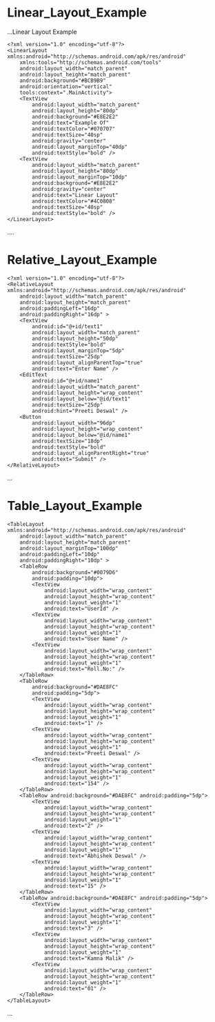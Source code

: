 # Linear_Layout_Example


...Linear Layout Example

    <?xml version="1.0" encoding="utf-8"?>
    <LinearLayout xmlns:android="http://schemas.android.com/apk/res/android"
        xmlns:tools="http://schemas.android.com/tools"
        android:layout_width="match_parent"
        android:layout_height="match_parent"
        android:background="#BCB9B9"
        android:orientation="vertical"
        tools:context=".MainActivity">
        <TextView
            android:layout_width="match_parent"
            android:layout_height="80dp"
            android:background="#E8E2E2"
            android:text="Example Of"
            android:textColor="#070707"
            android:textSize="40sp"
            android:gravity="center"
            android:layout_marginTop="40dp"
            android:textStyle="bold" />
        <TextView
            android:layout_width="match_parent"
            android:layout_height="80dp"
            android:layout_marginTop="10dp"
            android:background="#E8E2E2"
            android:gravity="center"
            android:text="Linear Layout"
            android:textColor="#4C0808"
            android:textSize="40sp"
            android:textStyle="bold" />
    </LinearLayout> 

....

# Relative_Layout_Example

    <?xml version="1.0" encoding="utf-8"?>
    <RelativeLayout xmlns:android="http://schemas.android.com/apk/res/android"
        android:layout_width="match_parent"
        android:layout_height="match_parent"
        android:paddingLeft="16dp"
        android:paddingRight="16dp" >
        <TextView
            android:id="@+id/text1"
            android:layout_width="match_parent"
            android:layout_height="50dp"
            android:textStyle="bold"
            android:layout_marginTop="5dp"
            android:textSize="25dp"
            android:layout_alignParentTop="true"
            android:text="Enter Name" />
        <EditText
            android:id="@+id/name1"
            android:layout_width="match_parent"
            android:layout_height="wrap_content"
            android:layout_below="@id/text1"
            android:textSize="25dp"
            android:hint="Preeti Deswal" />
        <Button
            android:layout_width="96dp"
            android:layout_height="wrap_content"
            android:layout_below="@id/name1"
            android:textSize="18dp"
            android:textStyle="bold"
            android:layout_alignParentRight="true"
            android:text="Submit" />
    </RelativeLayout>
...    
    
# Table_Layout_Example

    <TableLayout xmlns:android="http://schemas.android.com/apk/res/android"
        android:layout_width="match_parent"
        android:layout_height="match_parent"
        android:layout_marginTop="100dp"
        android:paddingLeft="10dp"
        android:paddingRight="10dp" >
        <TableRow
            android:background="#0079D6"
            android:padding="10dp">
            <TextView
                android:layout_width="wrap_content"
                android:layout_height="wrap_content"
                android:layout_weight="1"
                android:text="UserId" />
            <TextView
                android:layout_width="wrap_content"
                android:layout_height="wrap_content"
                android:layout_weight="1"
                android:text="User Name" />
            <TextView
                android:layout_width="wrap_content"
                android:layout_height="wrap_content"
                android:layout_weight="1"
                android:text="Roll.No:" />
        </TableRow>
        <TableRow
            android:background="#DAE8FC"
            android:padding="5dp">
            <TextView
                android:layout_width="wrap_content"
                android:layout_height="wrap_content"
                android:layout_weight="1"
                android:text="1" />
            <TextView
                android:layout_width="wrap_content"
                android:layout_height="wrap_content"
                android:layout_weight="1"
                android:text="Preeti Deswal" />
            <TextView
                android:layout_width="wrap_content"
                android:layout_height="wrap_content"
                android:layout_weight="1"
                android:text="154" />
        </TableRow>
        <TableRow android:background="#DAE8FC" android:padding="5dp">
            <TextView
                android:layout_width="wrap_content"
                android:layout_height="wrap_content"
                android:layout_weight="1"
                android:text="2" />
            <TextView
                android:layout_width="wrap_content"
                android:layout_height="wrap_content"
                android:layout_weight="1"
                android:text="Abhishek Deswal" />
            <TextView
                android:layout_width="wrap_content"
                android:layout_height="wrap_content"
                android:layout_weight="1"
                android:text="15" />
        </TableRow>
        <TableRow android:background="#DAE8FC" android:padding="5dp">
            <TextView
                android:layout_width="wrap_content"
                android:layout_height="wrap_content"
                android:layout_weight="1"
                android:text="3" />
            <TextView
                android:layout_width="wrap_content"
                android:layout_height="wrap_content"
                android:layout_weight="1"
                android:text="Kamna Malik" />
            <TextView
                android:layout_width="wrap_content"
                android:layout_height="wrap_content"
                android:layout_weight="1"
                android:text="01" />
        </TableRow>
    </TableLayout>
...

